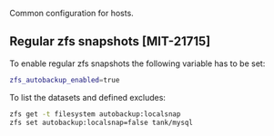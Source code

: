 Common configuration for hosts.

## Regular zfs snapshots [MIT-21715]

To enable regular zfs snapshots the following variable has to be set:

```sh
zfs_autobackup_enabled=true
```

To list the datasets and defined excludes:

```sh
zfs get -t filesystem autobackup:localsnap
zfs set autobackup:localsnap=false tank/mysql
```
